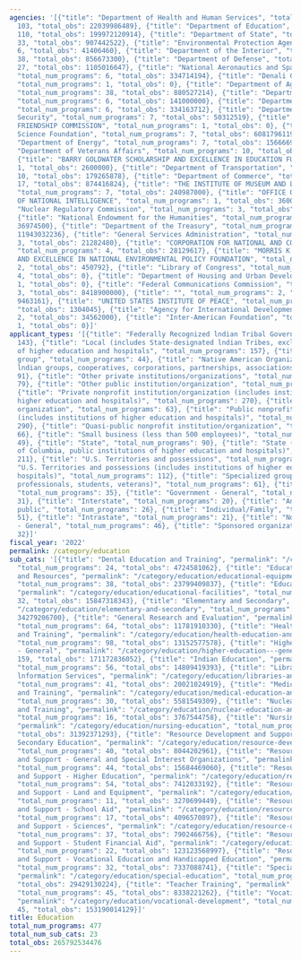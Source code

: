 ```yaml
---
agencies: '[{"title": "Department of Health and Human Services", "total_num_programs":
  103, "total_obs": 22039986489}, {"title": "Department of Education", "total_num_programs":
  110, "total_obs": 199972120914}, {"title": "Department of State", "total_num_programs":
  33, "total_obs": 907442522}, {"title": "Environmental Protection Agency", "total_num_programs":
  6, "total_obs": 41406460}, {"title": "Department of the Interior", "total_num_programs":
  38, "total_obs": 856673300}, {"title": "Department of Defense", "total_num_programs":
  27, "total_obs": 1105016647}, {"title": "National Aeronautics and Space Administration",
  "total_num_programs": 6, "total_obs": 334714194}, {"title": "Denali Commission",
  "total_num_programs": 1, "total_obs": 0}, {"title": "Department of Agriculture",
  "total_num_programs": 38, "total_obs": 880527214}, {"title": "Department of Labor",
  "total_num_programs": 6, "total_obs": 141000000}, {"title": "Department of Justice",
  "total_num_programs": 6, "total_obs": 334163712}, {"title": "Department of Homeland
  Security", "total_num_programs": 7, "total_obs": 50312519}, {"title": "JAPAN-U.S.
  FRIENDSHIP COMMISSION", "total_num_programs": 1, "total_obs": 0}, {"title": "National
  Science Foundation", "total_num_programs": 7, "total_obs": 6081796119}, {"title":
  "Department of Energy", "total_num_programs": 7, "total_obs": 1566669772}, {"title":
  "Department of Veterans Affairs", "total_num_programs": 10, "total_obs": 9669458404},
  {"title": "BARRY GOLDWATER SCHOLARSHIP AND EXCELLENCE IN EDUCATION FUND", "total_num_programs":
  1, "total_obs": 2600000}, {"title": "Department of Transportation", "total_num_programs":
  10, "total_obs": 179265878}, {"title": "Department of Commerce", "total_num_programs":
  17, "total_obs": 874416824}, {"title": "THE INSTITUTE OF MUSEUM AND LIBRARY SERVICES",
  "total_num_programs": 7, "total_obs": 240987000}, {"title": "OFFICE OF THE DIRECTOR
  OF NATIONAL INTELLIGENCE", "total_num_programs": 1, "total_obs": 3600000}, {"title":
  "Nuclear Regulatory Commission", "total_num_programs": 3, "total_obs": 16277675},
  {"title": "National Endowment for the Humanities", "total_num_programs": 4, "total_obs":
  36974500}, {"title": "Department of the Treasury", "total_num_programs": 5, "total_obs":
  11943032236}, {"title": "General Services Administration", "total_num_programs":
  3, "total_obs": 21282480}, {"title": "CORPORATION FOR NATIONAL AND COMMUNITY SERVICE",
  "total_num_programs": 4, "total_obs": 28129617}, {"title": "MORRIS K. UDALL SCHOLARSHIP
  AND EXCELLENCE IN NATIONAL ENVIRONMENTAL POLICY FOUNDATION", "total_num_programs":
  2, "total_obs": 450792}, {"title": "Library of Congress", "total_num_programs":
  4, "total_obs": 0}, {"title": "Department of Housing and Urban Development", "total_num_programs":
  1, "total_obs": 0}, {"title": "Federal Communications Commission", "total_num_programs":
  3, "total_obs": 8418900000}, {"title": "", "total_num_programs": 2, "total_obs":
  9463161}, {"title": "UNITED STATES INSTITUTE OF PEACE", "total_num_programs": 1,
  "total_obs": 1304045}, {"title": "Agency for International Development", "total_num_programs":
  2, "total_obs": 34562000}, {"title": "Inter-American Foundation", "total_num_programs":
  1, "total_obs": 0}]'
applicant_types: '[{"title": "Federally Recognized lndian Tribal Governments", "total_num_programs":
  143}, {"title": "Local (includes State-designated lndian Tribes, excludes institutions
  of higher education and hospitals", "total_num_programs": 157}, {"title": "Minority
  group", "total_num_programs": 44}, {"title": "Native American Organizations (includes
  lndian groups, cooperatives, corporations, partnerships, associations)", "total_num_programs":
  91}, {"title": "Other private institutions/organizations", "total_num_programs":
  79}, {"title": "Other public institution/organization", "total_num_programs": 134},
  {"title": "Private nonprofit institution/organization (includes institutions of
  higher education and hospitals)", "total_num_programs": 270}, {"title": "Profit
  organization", "total_num_programs": 63}, {"title": "Public nonprofit institution/organization
  (includes institutions of higher education and hospitals)", "total_num_programs":
  290}, {"title": "Quasi-public nonprofit institution/organization", "total_num_programs":
  66}, {"title": "Small business (less than 500 employees)", "total_num_programs":
  49}, {"title": "State", "total_num_programs": 90}, {"title": "State (includes District
  of Columbia, public institutions of higher education and hospitals)", "total_num_programs":
  211}, {"title": "U.S. Territories and possessions", "total_num_programs": 66}, {"title":
  "U.S. Territories and possessions (includes institutions of higher education and
  hospitals)", "total_num_programs": 112}, {"title": "Specialized group (e.g. health
  professionals, students, veterans)", "total_num_programs": 61}, {"title": "Federal",
  "total_num_programs": 35}, {"title": "Government - General", "total_num_programs":
  31}, {"title": "Interstate", "total_num_programs": 20}, {"title": "Anyone/general
  public", "total_num_programs": 26}, {"title": "Individual/Family", "total_num_programs":
  51}, {"title": "Intrastate", "total_num_programs": 21}, {"title": "Non-Government
  - General", "total_num_programs": 46}, {"title": "Sponsored organization", "total_num_programs":
  32}]'
fiscal_year: '2022'
permalink: /category/education
sub_cats: '[{"title": "Dental Education and Training", "permalink": "/category/education/dental-education-and-training",
  "total_num_programs": 24, "total_obs": 4724581062}, {"title": "Educational Equipment
  and Resources", "permalink": "/category/education/educational-equipment-and-resources",
  "total_num_programs": 38, "total_obs": 23799409837}, {"title": "Educational Facilities",
  "permalink": "/category/education/educational-facilities", "total_num_programs":
  32, "total_obs": 15847318343}, {"title": "Elementary and Secondary", "permalink":
  "/category/education/elementary-and-secondary", "total_num_programs": 82, "total_obs":
  34279206700}, {"title": "General Research and Evaluation", "permalink": "/category/education/general-research-and-evaluation",
  "total_num_programs": 64, "total_obs": 11781910330}, {"title": "Health Education
  and Training", "permalink": "/category/education/health-education-and-training",
  "total_num_programs": 98, "total_obs": 13152577578}, {"title": "Higher Education
  - General", "permalink": "/category/education/higher-education---general", "total_num_programs":
  159, "total_obs": 171172836052}, {"title": "Indian Education", "permalink": "/category/education/indian-education",
  "total_num_programs": 56, "total_obs": 14809419393}, {"title": "Libraries and Technical
  lnformation Services", "permalink": "/category/education/libraries-and-technical-lnformation-services",
  "total_num_programs": 41, "total_obs": 20021024919}, {"title": "Medical Education
  and Training", "permalink": "/category/education/medical-education-and-training",
  "total_num_programs": 30, "total_obs": 5581549309}, {"title": "Nuclear Education
  and Training", "permalink": "/category/education/nuclear-education-and-training",
  "total_num_programs": 16, "total_obs": 3767544758}, {"title": "Nursing Education",
  "permalink": "/category/education/nursing-education", "total_num_programs": 29,
  "total_obs": 31392371293}, {"title": "Resource Development and Support - Elementary,
  Secondary Education", "permalink": "/category/education/resource-development-and-support---elementary--secondary-education",
  "total_num_programs": 40, "total_obs": 8044202961}, {"title": "Resource Development
  and Support - General and Special Interest Organizations", "permalink": "/category/education/resource-development-and-support---general-and-special-interest-organizations",
  "total_num_programs": 44, "total_obs": 15684469060}, {"title": "Resource Development
  and Support - Higher Education", "permalink": "/category/education/resource-development-and-support---higher-education",
  "total_num_programs": 54, "total_obs": 7412033192}, {"title": "Resource Development
  and Support - Land and Equipment", "permalink": "/category/education/resource-development-and-support---land-and-equipment",
  "total_num_programs": 11, "total_obs": 3270699449}, {"title": "Resource Development
  and Support - School Aid", "permalink": "/category/education/resource-development-and-support---school-aid",
  "total_num_programs": 17, "total_obs": 4096570897}, {"title": "Resource Development
  and Support - Sciences", "permalink": "/category/education/resource-development-and-support---sciences",
  "total_num_programs": 37, "total_obs": 7902466756}, {"title": "Resource Development
  and Support - Student Financial Aid", "permalink": "/category/education/resource-development-and-support---student-financial-aid",
  "total_num_programs": 22, "total_obs": 123123568997}, {"title": "Resource Development
  and Support - Vocational Education and Handicapped Education", "permalink": "/category/education/resource-development-and-support---vocational-education-and-handicapped-education",
  "total_num_programs": 32, "total_obs": 7337088741}, {"title": "Special Education",
  "permalink": "/category/education/special-education", "total_num_programs": 44,
  "total_obs": 29429130224}, {"title": "Teacher Training", "permalink": "/category/education/teacher-training",
  "total_num_programs": 45, "total_obs": 8338221262}, {"title": "Vocational Development",
  "permalink": "/category/education/vocational-development", "total_num_programs":
  45, "total_obs": 153190014129}]'
title: Education
total_num_programs: 477
total_num_sub_cats: 23
total_obs: 265792534476
---
```

